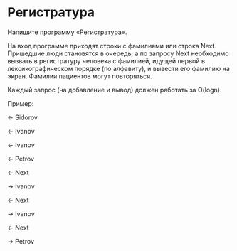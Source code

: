 <h1>Регистратура</h1>
<p>Напишите программу «Регистратура».</p>
<p>На вход программе приходят строки с фамилиями или строка Next. Пришедшие люди становятся в очередь, а по запросу Next необходимо вызвать в регистратуру человека с фамилией, идущей первой в лексикографическом порядке (по алфавиту), и вывести его фамилию на экран. Фамилии пациентов могут повторяться.</p>
<p>Каждый запрос (на добавление и вывод) должен работать за O(logn).</p>
<p>Пример:</p>
<p>← Sidorov</p>
<p>← Ivanov</p>
<p>← Ivanov</p>
<p>← Petrov</p>
<p>← Next</p>
<p>→ Ivanov</p>
<p>← Next</p>
<p>→ Ivanov</p>
<p>← Next</p>
<p>→ Petrov</p>
